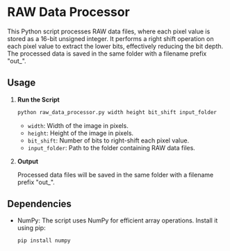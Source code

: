 # RAW Data Processor

This Python script processes RAW data files, where each pixel value is stored as a 16-bit unsigned integer. It performs a right shift operation on each pixel value to extract the lower bits, effectively reducing the bit depth. The processed data is saved in the same folder with a filename prefix "out_".

## Usage

1. **Run the Script**

    ```bash
    python raw_data_processor.py width height bit_shift input_folder
    ```

    - `width`: Width of the image in pixels.
    - `height`: Height of the image in pixels.
    - `bit_shift`: Number of bits to right-shift each pixel value.
    - `input_folder`: Path to the folder containing RAW data files.

2. **Output**

    Processed data files will be saved in the same folder with a filename prefix "out_".

## Dependencies

- NumPy: The script uses NumPy for efficient array operations. Install it using pip:

    ```bash
    pip install numpy
    ```
